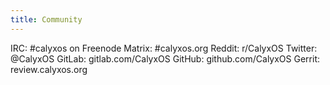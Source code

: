 ```yaml
---
title: Community
---
```




IRC: #calyxos on Freenode
Matrix: #calyxos.org
Reddit: r/CalyxOS
Twitter: @CalyxOS
GitLab: gitlab.com/CalyxOS
GitHub: github.com/CalyxOS
Gerrit: review.calyxos.org